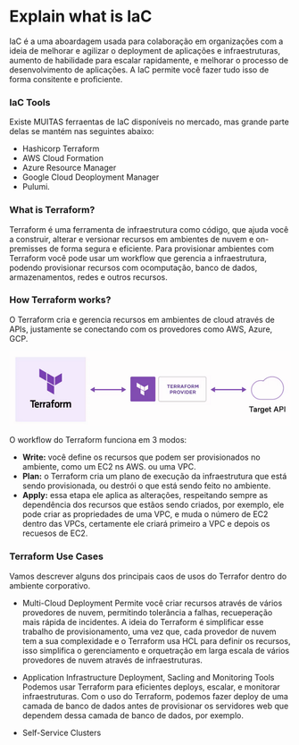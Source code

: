 # Explain what is IaC
IaC é a uma aboardagem usada para colaboração em organizações com a ideia de melhorar e agilizar o deployment de aplicações e infraestruturas, aumento de habilidade para escalar rapidamente, e melhorar o processo de desenvolvimento de aplicações. A IaC permite você fazer tudo isso de forma consitente e proficiente.

### IaC Tools
Existe MUITAS ferraentas de IaC disponíveis no mercado, mas grande parte delas se mantém nas seguintes abaixo:

- Hashicorp Terraform
- AWS Cloud Formation
- Azure Resource Manager
- Google Cloud Deoployment Manager
- Pulumi.

### What is Terraform?
Terraform é uma ferramenta de infraestrutura como código, que ajuda você a construir, alterar e versionar recursos em ambientes de nuvem e on-premisses de forma segura e eficiente. Para provisionar ambientes com Terraform você pode usar um workflow que gerencia a infraestrutura, podendo provisionar recursos com ocomputação, banco de dados, armazenamentos, redes e outros recursos.

### How Terraform works?
O Terraform cria e gerencia recursos em ambientes de cloud através de APIs, justamente se conectando com os provedores como AWS, Azure, GCP.

![terra](https://github.com/Terraform-Tutorials/learn-terraform-associate-exam/blob/main/exam-objectives/images/terra1.png) 

O workflow do Terraform funciona em 3 modos:

- **Write:** você define os recursos que podem ser provisionados no ambiente, como um EC2 ns AWS. ou uma VPC.
- **Plan:** o Terraform cria um plano de execução da infraestrutura que está sendo provisionada, ou destrói o que está sendo feito no ambiente.
- **Apply:** essa etapa ele aplica as alterações, respeitando sempre as dependência dos recursos que estãos sendo criados, por exemplo, ele pode criar as propriedades de uma VPC, e muda o número de EC2 dentro das VPCs, certamente ele criará primeiro a VPC e depois os recuesos de EC2.

### Terraform Use Cases
Vamos descrever alguns dos principais caos de usos do Terrafor  dentro do ambiente corporativo.

- Multi-Cloud Deployment
Permite você criar recursos através de vários provedores de nuvem, permitindo tolerância a falhas, recueperação mais rápida de incidentes. A ideia do Terraform é simplificar esse trabalho de provisionamento, uma vez que, cada provedor de nuvem tem a sua complexidade e o Terraform usa HCL para definir os recursos, isso simplifica o gerenciamento e orquetração em larga escala de vários provedores de nuvem através de infraestruturas.

- Application Infrastructure Deployment, Sacling and Monitoring Tools
Podemos usar Terraform para eficientes deploys, escalar, e monitorar infraestruturas. Com o uso do Terraform, podemos fazer deploy de uma camada de banco de dados antes de provisionar os servidores web que dependem dessa camada de banco de dados, por exemplo.

- Self-Service Clusters
